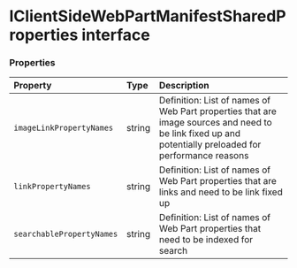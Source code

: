 # IClientSideWebPartManifestSharedProperties interface










### Properties

| Property	   | Type	| Description|
|:-------------|:-------|:-----------|
|`imageLinkPropertyNames`      | string | Definition: List of names of Web Part properties that are image sources and need to be link fixed up  and potentially preloaded for performance reasons |
|`linkPropertyNames`      | string | Definition: List of names of Web Part properties that are links and need to be link fixed up |
|`searchablePropertyNames`      | string | Definition: List of names of Web Part properties that need to be indexed for search |




